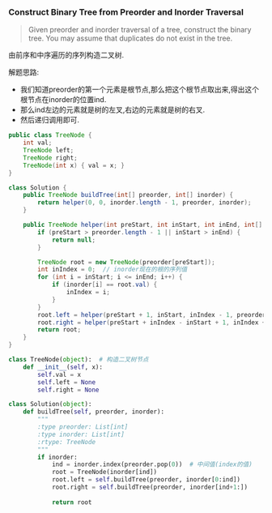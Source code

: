 ### Construct Binary Tree from Preorder and Inorder Traversal

> Given preorder and inorder traversal of a tree, construct the binary tree.
You may assume that duplicates do not exist in the tree.

由前序和中序遍历的序列构造二叉树.

解题思路:
* 我们知道preorder的第一个元素是根节点,那么把这个根节点取出来,得出这个根节点在inorder的位置ind.
* 那么ind左边的元素就是树的左叉,右边的元素就是树的右叉.
* 然后递归调用即可.

```Java
public class TreeNode {
    int val;
    TreeNode left;
    TreeNode right;
    TreeNode(int x) { val = x; }
}

class Solution {
    public TreeNode buildTree(int[] preorder, int[] inorder) {
        return helper(0, 0, inorder.length - 1, preorder, inorder);
    }

    public TreeNode helper(int preStart, int inStart, int inEnd, int[] preorder, int[] inorder) {
        if (preStart > preorder.length - 1 || inStart > inEnd) {
            return null;
        }

        TreeNode root = new TreeNode(preorder[preStart]);
        int inIndex = 0;  // inorder现在的根的序列值
        for (int i = inStart; i <= inEnd; i++) {
            if (inorder[i] == root.val) {
                inIndex = i;
            }
        }
        root.left = helper(preStart + 1, inStart, inIndex - 1, preorder, inorder);
        root.right = helper(preStart + inIndex - inStart + 1, inIndex + 1, inEnd, preorder, inorder);
        return root;
    }
}
```


```Python
class TreeNode(object):  # 构造二叉树节点
    def __init__(self, x):
        self.val = x
        self.left = None
        self.right = None

class Solution(object):
    def buildTree(self, preorder, inorder):
        """
        :type preorder: List[int]
        :type inorder: List[int]
        :rtype: TreeNode
        """
        if inorder:
            ind = inorder.index(preorder.pop(0))  # 中间值(index的值)
            root = TreeNode(inorder[ind])
            root.left = self.buildTree(preorder, inorder[0:ind])
            root.right = self.buildTree(preorder, inorder[ind+1:])
            
            return root
        
```